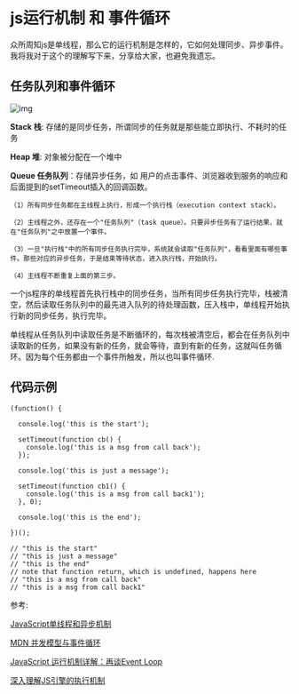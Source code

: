 # js运行机制 和 事件循环

众所周知js是单线程，那么它的运行机制是怎样的，它如何处理同步、异步事件。我将我对于这个的理解写下来，分享给大家，也避免我遗忘。

## 任务队列和事件循环

![img](https://github.com/HerryLo/Record/blob/master/Img/default.svg)

**Stack 栈**:  存储的是同步任务，所谓同步的任务就是那些能立即执行、不耗时的任务

**Heap 堆**: 对象被分配在一个堆中

**Queue 任务队列**：存储异步任务，如 用户的点击事件、浏览器收到服务的响应和后面提到的setTimeout插入的回调函数。

```
（1）所有同步任务都在主线程上执行，形成一个执行栈（execution context stack）。

（2）主线程之外，还存在一个"任务队列"（task queue）。只要异步任务有了运行结果，就在"任务队列"之中放置一个事件。

（3）一旦"执行栈"中的所有同步任务执行完毕，系统就会读取"任务队列"，看看里面有哪些事件。那些对应的异步任务，于是结束等待状态，进入执行栈，开始执行。

（4）主线程不断重复上面的第三步。
```

一个js程序的单线程首先执行栈中的同步任务，当所有同步任务执行完毕，栈被清空，然后读取任务队列中的最先进入队列的待处理函数，压入栈中，单线程开始执行新的同步任务，执行完毕。

单线程从任务队列中读取任务是不断循环的，每次栈被清空后，都会在任务队列中读取新的任务，如果没有新的任务，就会等待，直到有新的任务，这就叫任务循环。因为每个任务都由一个事件所触发，所以也叫事件循环.

## 代码示例
```
(function() {

  console.log('this is the start');

  setTimeout(function cb() {
    console.log('this is a msg from call back');
  });

  console.log('this is just a message');

  setTimeout(function cb1() {
    console.log('this is a msg from call back1');
  }, 0);

  console.log('this is the end');

})();

// "this is the start"
// "this is just a message"
// "this is the end"
// note that function return, which is undefined, happens here 
// "this is a msg from call back"
// "this is a msg from call back1"
```

参考:

[JavaScript单线程和异步机制](https://www.cnblogs.com/sxz2008/p/6513619.html)

[MDN 并发模型与事件循环](https://developer.mozilla.org/zh-CN/docs/Web/JavaScript/EventLoop)

[JavaScript 运行机制详解：再谈Event Loop](http://www.ruanyifeng.com/blog/2014/10/event-loop.html)

[深入理解JS引擎的执行机制](https://segmentfault.com/a/1190000012806637)
